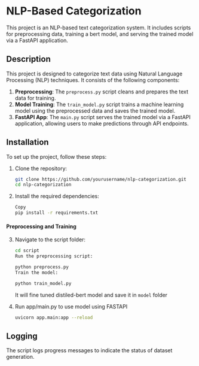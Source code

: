 # NLP-Based Categorization

This project is an NLP-based text categorization system. It includes scripts for preprocessing data, training a bert model, and serving the trained model via a FastAPI application.

## Description

This project is designed to categorize text data using Natural Language Processing (NLP) techniques. It consists of the following components:

1. **Preprocessing**: The `preprocess.py` script cleans and prepares the text data for training.
2. **Model Training**: The `train_model.py` script trains a machine learning model using the preprocessed data and saves the trained model.
3. **FastAPI App**: The `main.py` script serves the trained model via a FastAPI application, allowing users to make predictions through API endpoints.

## Installation

To set up the project, follow these steps:

1. Clone the repository:
   ```bash
   git clone https://github.com/yourusername/nlp-categorization.git
   cd nlp-categorization

   ```

2. Install the required dependencies:

    ```bash
    Copy
    pip install -r requirements.txt
    ```
#### Preprocessing and Training
3.  Navigate to the script folder:

    ```bash
    cd script
    Run the preprocessing script:
    ````

    ```bash
    python preprocess.py
    Train the model:
    ```

    ````bash
    python train_model.py
    ````

    It will fine tuned distiled-bert model and save it in `model` folder

4. Run app/main.py to use model using FASTAPI

    ```bash
    uvicorn app.main:app --reload
    ```

## Logging
The script logs progress messages to indicate the status of dataset generation.